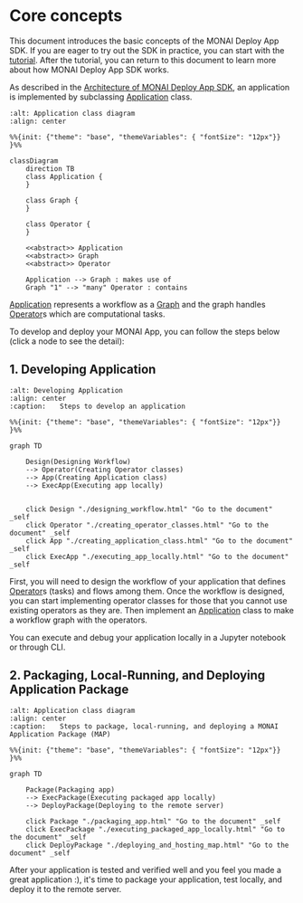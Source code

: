# Core concepts

This document introduces the basic concepts of the MONAI Deploy App SDK. If you are eager to try out the SDK in practice, you can start with the [tutorial](/getting_started/tutorials/index). After the tutorial, you can return to this document to learn more about how MONAI Deploy App SDK works.

As described in the [Architecture of MONAI Deploy App SDK](/introduction/architecture), an application is implemented by subclassing [Application](/modules/_autosummary/monai.deploy.core.Application) class.

```{mermaid}
:alt: Application class diagram
:align: center

%%{init: {"theme": "base", "themeVariables": { "fontSize": "12px"}} }%%

classDiagram
    direction TB
    class Application {
    }

    class Graph {
    }

    class Operator {
    }

    <<abstract>> Application
    <<abstract>> Graph
    <<abstract>> Operator

    Application --> Graph : makes use of
    Graph "1" --> "many" Operator : contains
```

[Application](/modules/_autosummary/monai.deploy.core.Application) represents a workflow as a [Graph](/modules/graphs) and the graph handles [Operator](/modules/_autosummary/monai.deploy.core.Operator)s which are computational tasks.

To develop and deploy your MONAI App, you can follow the steps below (click a node to see the detail):

## 1. Developing Application

```{mermaid}
:alt: Developing Application
:align: center
:caption: ⠀⠀Steps to develop an application

%%{init: {"theme": "base", "themeVariables": { "fontSize": "12px"}} }%%

graph TD

    Design(Designing Workflow)
    --> Operator(Creating Operator classes)
    --> App(Creating Application class)
    --> ExecApp(Executing app locally)


    click Design "./designing_workflow.html" "Go to the document" _self
    click Operator "./creating_operator_classes.html" "Go to the document" _self
    click App "./creating_application_class.html" "Go to the document" _self
    click ExecApp "./executing_app_locally.html" "Go to the document" _self
```
<!-- In the above caption text, it uses Unicode blank characters('⠀⠀') in front of the text to align to center (somehow, it is misaligned little bit) -->

First, you will need to design the workflow of your application that defines [Operator](/modules/_autosummary/monai.deploy.core.Operator)s (tasks) and flows among them. Once the workflow is designed, you can start implementing operator classes for those that you cannot use existing operators as they are. Then implement an [Application](/modules/_autosummary/monai.deploy.core.Application) class to make a workflow graph with the operators.

You can execute and debug your application locally in a Jupyter notebook or through CLI.

## 2. Packaging, Local-Running, and Deploying Application Package

```{mermaid}
:alt: Application class diagram
:align: center
:caption: ⠀⠀Steps to package, local-running, and deploying a MONAI Application Package (MAP)

%%{init: {"theme": "base", "themeVariables": { "fontSize": "12px"}} }%%

graph TD

    Package(Packaging app)
    --> ExecPackage(Executing packaged app locally)
    --> DeployPackage(Deploying to the remote server)

    click Package "./packaging_app.html" "Go to the document" _self
    click ExecPackage "./executing_packaged_app_locally.html" "Go to the document" _self
    click DeployPackage "./deploying_and_hosting_map.html" "Go to the document" _self
```
<!-- In the above caption text, it uses Unicode blank characters('⠀⠀') in front of the text to align to center (somehow, it is misaligned little bit) -->

After your application is tested and verified well and you feel you made a great application :), it's time to package your application, test locally, and deploy it to the remote server.
